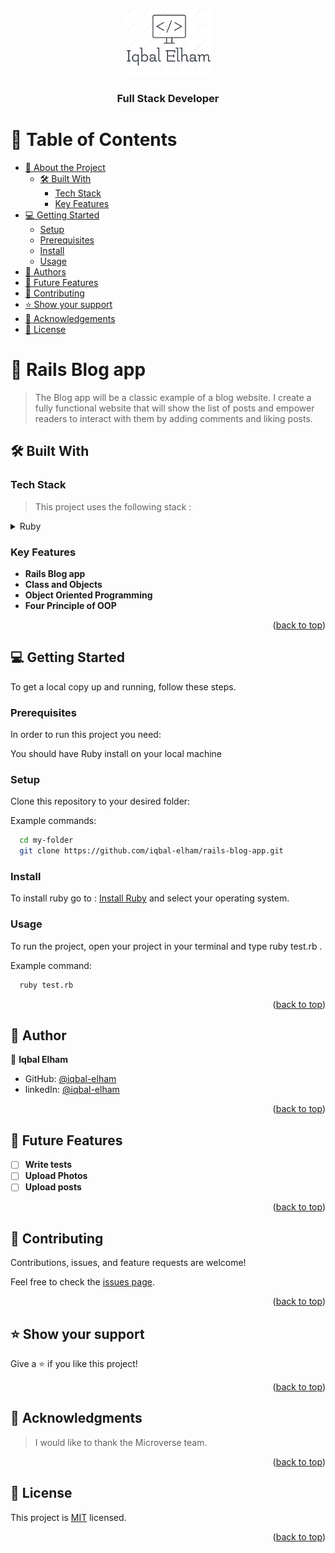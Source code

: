 <a name="readme-top"></a>


<div align="center">

  <img src="./lib/assets/my-logo.png" alt="logo" width="140"  height="auto" />
  <br/>

  <h3><b>Full Stack Developer</b></h3>

</div>

<!-- TABLE OF CONTENTS -->
# 📗 Table of Contents

- [📖 About the Project](#about-project)
  - [🛠 Built With](#built-with)
    - [Tech Stack](#tech-stack)
    - [Key Features](#key-features)
- [💻 Getting Started](#getting-started)
  - [Setup](#setup)
  - [Prerequisites](#prerequisites)
  - [Install](#install)
  - [Usage](#usage)
- [👥 Authors](#authors)
- [🔭 Future Features](#future-features)
- [🤝 Contributing](#contributing)
- [⭐️ Show your support](#support)
- [🙏 Acknowledgements](#acknowledgements)
- [📝 License](#license)

<!-- PROJECT DESCRIPTION -->

# 📖 Rails Blog app <a name="about-project"></a>

> The Blog app will be a classic example of a blog website. I create a fully functional website that will show the list of posts and empower readers to interact with them by adding comments and liking posts.
## 🛠 Built With <a name="built-with"></a>

### Tech Stack <a name="tech-stack"></a>

> This project uses the following stack :

<details>
  <summary>Ruby</summary>
  <summary>Ruby on Rails</summary>
  <summary>HTML</summary>
  <summary>CSS</summary>
  <summary>JavaScript</summary>
</details>

<!-- Features -->

### Key Features <a name="key-features"></a>

<!-- > Describe between 1-3 key features of the application. -->

- **Rails Blog app**
- **Class and Objects**
- **Object Oriented Programming**
- **Four Principle of OOP**

<p align="right">(<a href="#readme-top">back to top</a>)</p>


<!-- GETTING STARTED -->

## 💻 Getting Started <a name="getting-started"></a>

<!-- > Clone the repository by clicking on the 'Code' button and copy the link -->

To get a local copy up and running, follow these steps.

### Prerequisites

In order to run this project you need:

You should have Ruby install on your local machine

### Setup

Clone this repository to your desired folder:

Example commands:

```sh
  cd my-folder
  git clone https://github.com/iqbal-elham/rails-blog-app.git
```

### Install

To install ruby go to : [Install Ruby](https://rubyinstaller.org/) and select your operating system.


### Usage

To run the project, open your project in your terminal  and type ruby test.rb .

Example command:

```sh
  ruby test.rb
```

<p align="right">(<a href="#readme-top">back to top</a>)</p>

<!-- AUTHORS -->

## 👥 Author <a name="authors"></a>

👤 **Iqbal Elham**

- GitHub: [@iqbal-elham](https://github.com/Iqbal-Elham)
- linkedIn: [@iqbal-elham](https://www.linkedin.com/in/iqbal-elham)


<p align="right">(<a href="#readme-top">back to top</a>)</p>

<!-- FUTURE FEATURES -->

## 🔭 Future Features <a name="future-features"></a>

<!-- > Describe 1 - 3 features you will add to the project. -->

- [ ] **Write tests**
- [ ] **Upload Photos**
- [ ] **Upload posts**

<p align="right">(<a href="#readme-top">back to top</a>)</p>

<!-- CONTRIBUTING -->

## 🤝 Contributing <a name="contributing"></a>

Contributions, issues, and feature requests are welcome!

Feel free to check the [issues page](https://github.com/iqbal-elham/rails-blog-app/issues).

<p align="right">(<a href="#readme-top">back to top</a>)</p>

<!-- SUPPORT -->

## ⭐️ Show your support <a name="support"></a>

Give a ⭐️ if you like this project!

<p align="right">(<a href="#readme-top">back to top</a>)</p>

<!-- ACKNOWLEDGEMENTS -->

## 🙏 Acknowledgments <a name="acknowledgements"></a>

> I would like to thank the Microverse team.

<p align="right">(<a href="#readme-top">back to top</a>)</p>

<!-- LICENSE -->

## 📝 License <a name="license"></a>

This project is [MIT](./MIT.md) licensed.

<p align="right">(<a href="#readme-top">back to top</a>)</p>
